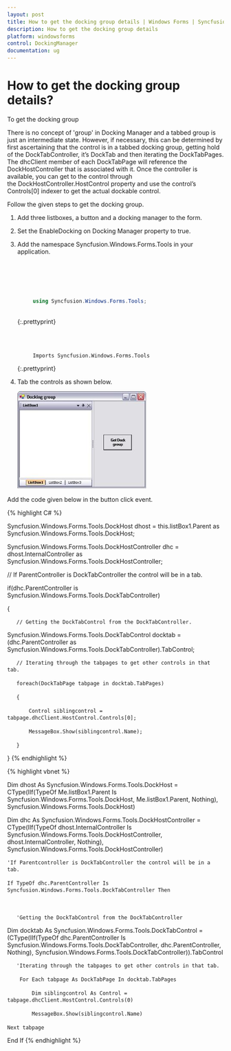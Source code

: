 ```yaml
---
layout: post
title: How to get the docking group details | Windows Forms | Syncfusion
description: How to get the docking group details
platform: windowsforms
control: DockingManager
documentation: ug
---
```




# How to get the docking group details?

 To get the docking group

There is no concept of 'group' in Docking Manager and a tabbed group is just an intermediate state. However, if necessary, this can be determined by first ascertaining that the control is in a tabbed docking group, getting hold of the DockTabController, it’s DockTab and then iterating the DockTabPages. The dhcClient member of each DockTabPage will reference the DockHostController that is associated with it. Once the controller is available, you can get to the control through the DockHostController.HostControl property and use the control’s Controls[0] indexer to get the actual dockable control.

Follow the given steps to get the docking group.

1. Add three listboxes, a button and a docking manager to the form.
2. Set the EnableDocking on Docking Manager property to true.
3. Add the namespace Syncfusion.Windows.Forms.Tools in your application.
   
   ~~~ cs

		



		using Syncfusion.Windows.Forms.Tools;
	

   ~~~
   {:.prettyprint}

   ~~~ vbnet



		Imports Syncfusion.Windows.Forms.Tools

   ~~~
   {:.prettyprint}


4. Tab the controls as shown below.

   ![](Docked-Group_images/Docked-Group_img3.jpeg)



Add the code given below in the button click event.

{% highlight C# %}





Syncfusion.Windows.Forms.Tools.DockHost dhost = this.listBox1.Parent as Syncfusion.Windows.Forms.Tools.DockHost; 

Syncfusion.Windows.Forms.Tools.DockHostController dhc = dhost.InternalController as  Syncfusion.Windows.Forms.Tools.DockHostController;

// If ParentController is DockTabController the control will be in a tab.

if(dhc.ParentController is Syncfusion.Windows.Forms.Tools.DockTabController) 

{ 

       // Getting the DockTabControl from the DockTabController.

Syncfusion.Windows.Forms.Tools.DockTabControl docktab = (dhc.ParentController as  Syncfusion.Windows.Forms.Tools.DockTabController).TabControl;



       // Iterating through the tabpages to get other controls in that tab.

       foreach(DockTabPage tabpage in docktab.TabPages) 

       { 

           Control siblingcontrol = tabpage.dhcClient.HostControl.Controls[0];

           MessageBox.Show(siblingcontrol.Name);

       }

}
{% endhighlight %}


{% highlight vbnet %}




Dim dhost As Syncfusion.Windows.Forms.Tools.DockHost = CType(IIf(TypeOf Me.listBox1.Parent Is Syncfusion.Windows.Forms.Tools.DockHost, Me.listBox1.Parent, Nothing), Syncfusion.Windows.Forms.Tools.DockHost)

Dim dhc As Syncfusion.Windows.Forms.Tools.DockHostController = CType(IIf(TypeOf dhost.InternalController Is Syncfusion.Windows.Forms.Tools.DockHostController, dhost.InternalController, Nothing), Syncfusion.Windows.Forms.Tools.DockHostController)



    'If Parentcontroller is DockTabController the control will be in a tab.

    If TypeOf dhc.ParentController Is Syncfusion.Windows.Forms.Tools.DockTabController Then



       'Getting the DockTabControl from the DockTabController

Dim docktab As Syncfusion.Windows.Forms.Tools.DockTabControl = (CType(IIf(TypeOf dhc.ParentController Is  Syncfusion.Windows.Forms.Tools.DockTabController, dhc.ParentController, Nothing), Syncfusion.Windows.Forms.Tools.DockTabController)).TabControl



       'Iterating through the tabpages to get other controls in that tab.

        For Each tabpage As DockTabPage In docktab.TabPages

            Dim siblingcontrol As Control = tabpage.dhcClient.HostControl.Controls(0)

            MessageBox.Show(siblingcontrol.Name)

    Next tabpage

End If
{% endhighlight %}



